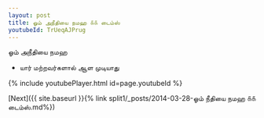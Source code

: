 ```yaml
---
layout: post
title: ஓம் அநீதியை நமஹ ௧௧ டைம்ஸ்
youtubeId: TrUeqAJPrug
---
```

 
 
 ஓம் அநீதியை நமஹ  
 
 -  யார் மற்றவர்களால் ஆள முடியாது 
 
  
 
  
 
 
 
 
 
 


{% include youtubePlayer.html id=page.youtubeId %}
 
[Next]({{ site.baseurl }}{% link  split1/_posts/2014-03-28-ஓம் நீதியை நமஹ ௧௧ டைம்ஸ்.md%})
 
